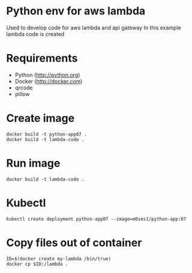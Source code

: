 # Python env for aws lambda 

Used to develop code for aws lambda and api gateway
In this example lambda code is created



# Requirements

- Python (http://python.org)
- Docker (http://docker.com)
- qrcode
- pillow

# Create image
```
docker build -t python-app07 .
docker build -t lambda-code .

```
# Run image
```
docker build -t lambda-code .

```
# Kubectl
```
kubectl create deployment python-app07 --image=m0ses1/python-app:07
```


# Copy files out of container
```
ID=$(docker create my-lambda /bin/true)	
docker cp $ID:/lambda .			
```